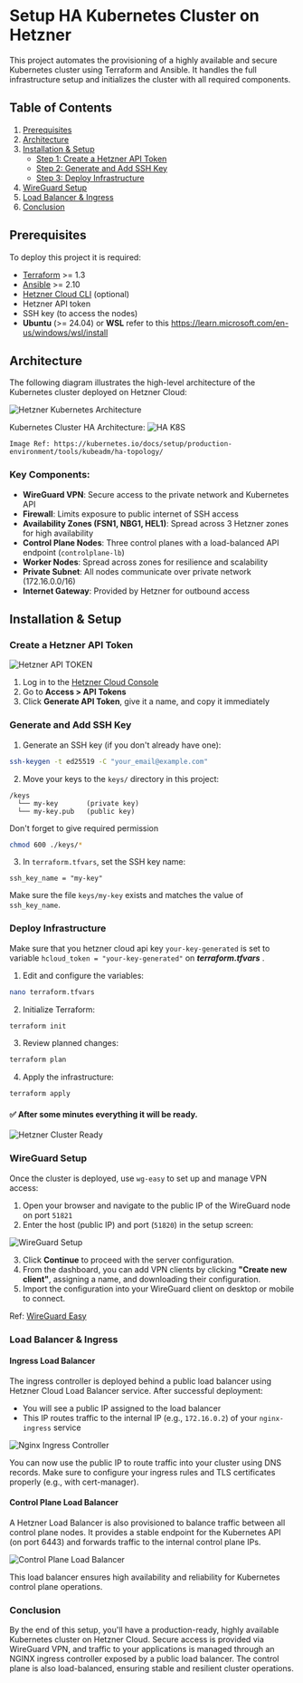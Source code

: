 
# Setup HA Kubernetes Cluster on Hetzner

This project automates the provisioning of a highly available and secure Kubernetes cluster using Terraform and Ansible. It handles the full infrastructure setup and initializes the cluster with all required components.

## Table of Contents

1. [Prerequisites](#prerequisites)
2. [Architecture](#architecture)
3. [Installation & Setup](#installation--setup)
   - [ Step 1: Create a Hetzner API Token](#create-a-hetzner-api-token)
   - [ Step 2: Generate and Add SSH Key](#generate-and-add-ssh-key)
   - [ Step 3: Deploy Infrastructure](#deploy-infrastructure)
4. [WireGuard Setup](#wireguard-setup)
5. [Load Balancer & Ingress](#load-balancer--ingress)
6. [Conclusion](#conclusion)


## Prerequisites

To deploy this project it is required:

- [Terraform](https://www.terraform.io/) >= 1.3
- [Ansible](https://www.ansible.com/) >= 2.10
- [Hetzner Cloud CLI](https://github.com/hetznercloud/cli) (optional)
- Hetzner API token
- SSH key (to access the nodes)
- **Ubuntu** (>= 24.04) or **WSL** refer to this https://learn.microsoft.com/en-us/windows/wsl/install

## Architecture
The following diagram illustrates the high-level architecture of the Kubernetes cluster deployed on Hetzner Cloud:

![Hetzner Kubernetes Architecture](./images/hcloud-k8s.jpg)


Kubernetes Cluster HA Architecture:
![HA K8S](./images/ha-k8s.png)

`Image Ref: https://kubernetes.io/docs/setup/production-environment/tools/kubeadm/ha-topology/`

### Key Components:

- **WireGuard VPN**: Secure access to the private network and Kubernetes API
- **Firewall**: Limits exposure to public internet of SSH access
- **Availability Zones (FSN1, NBG1, HEL1)**: Spread across 3 Hetzner zones for high availability
- **Control Plane Nodes**: Three control planes with a load-balanced API endpoint (`controlplane-lb`)
- **Worker Nodes**: Spread across zones for resilience and scalability
- **Private Subnet**: All nodes communicate over private network (172.16.0.0/16)
- **Internet Gateway**: Provided by Hetzner for outbound access


## Installation & Setup

### Create a Hetzner API Token

![Hetzner API TOKEN](./images/generate-api.png)

1. Log in to the [Hetzner Cloud Console](https://console.hetzner.cloud/)
2. Go to **Access > API Tokens**
3. Click **Generate API Token**, give it a name, and copy it immediately

### Generate and Add SSH Key

1. Generate an SSH key (if you don't already have one):

```bash
ssh-keygen -t ed25519 -C "your_email@example.com"

```

2. Move your keys to the `keys/` directory in this project:

```
/keys
  └── my-key       (private key)
  └── my-key.pub   (public key)
```

Don't forget to give required permission 
```bash
chmod 600 ./keys/*
```

3. In `terraform.tfvars`, set the SSH key name:

```hcl
ssh_key_name = "my-key"
```

Make sure the file `keys/my-key` exists and matches the value of `ssh_key_name`.

### Deploy Infrastructure

Make sure that you hetzner cloud api key `your-key-generated` is set to variable  `hcloud_token = "your-key-generated"` on ***terraform.tfvars*** .

1. Edit and configure the variables:

```bash
nano terraform.tfvars
```

2. Initialize Terraform:

```bash
terraform init
```

3. Review planned changes:

```bash
terraform plan
```

4. Apply the infrastructure:

```bash
terraform apply
```

#### ✅ After some minutes everything it will be ready.

![Hetzner Cluster Ready](./images/cluster-ready.png)

### WireGuard Setup

Once the cluster is deployed, use `wg-easy` to set up and manage VPN access:

1. Open your browser and navigate to the public IP of the WireGuard node on port `51821`
2. Enter the host (public IP) and port (`51820`) in the setup screen:

![WireGuard Setup](./images/wg.png)

3. Click **Continue** to proceed with the server configuration.
4. From the dashboard, you can add VPN clients by clicking **"Create new client"**, assigning a name, and downloading their configuration.
5. Import the configuration into your WireGuard client on desktop or mobile to connect.

Ref: [WireGuard Easy](https://github.com/wg-easy/wg-easy)

### Load Balancer & Ingress

#### Ingress Load Balancer
The ingress controller is deployed behind a public load balancer using Hetzner Cloud Load Balancer service. After successful deployment:

- You will see a public IP assigned to the load balancer
- This IP routes traffic to the internal IP (e.g., `172.16.0.2`) of your `nginx-ingress` service

![Nginx Ingress Controller](./images/k8s-ingress.png)

You can now use the public IP to route traffic into your cluster using DNS records. Make sure to configure your ingress rules and TLS certificates properly (e.g., with cert-manager).

#### Control Plane Load Balancer

A Hetzner Load Balancer is also provisioned to balance traffic between all control plane nodes. It provides a stable endpoint for the Kubernetes API (on port 6443) and forwards traffic to the internal control plane IPs.

![Control Plane Load Balancer](./images/controlplane-lb.png)

This load balancer ensures high availability and reliability for Kubernetes control plane operations.

### Conclusion

By the end of this setup, you'll have a production-ready, highly available Kubernetes cluster on Hetzner Cloud. Secure access is provided via WireGuard VPN, and traffic to your applications is managed through an NGINX ingress controller exposed by a public load balancer. The control plane is also load-balanced, ensuring stable and resilient cluster operations.
